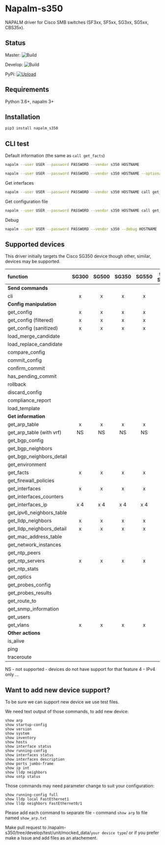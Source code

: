 # Napalm-s350

NAPALM driver for Cisco SMB switches (SF3xx, SF5xx, SG3xx, SG5xx, CBS35x).

## Status
Master: ![Build](https://github.com/napalm-automation-community/napalm-s350/workflows/Test%20before%20push/badge.svg?branch=master&event=push)

Develop: ![Build](https://github.com/napalm-automation-community/napalm-s350/workflows/Test%20before%20push/badge.svg?branch=develop&event=push)

PyPi: [![Upload](https://github.com/napalm-automation-community/napalm-s350/workflows/Upload%20Python%20Package%20to%20PyPi.org/badge.svg)](https://github.com/napalm-automation-community/napalm-s350/actions?query=workflow%3A%22Upload+Python+Package+to+PyPi.org%22)

## Requirements

Python 3.6+, napalm 3+

## Installation 

```bash
pip3 install napalm_s350
```
## CLI test

Default information (the same as `call get_facts`)
```bash
napalm --user USER --password PASSWORD --vendor s350 HOSTNAME

napalm --user USER --password PASSWORD --vendor s350 HOSTNAME --optional_args "force_no_enable=True"
```

Get interfaces
```bash
napalm --user USER --password PASSWORD --vendor s350 HOSTNAME call get_interfaces
```

Get configuration file
```bash
napalm --user USER --password PASSWORD --vendor s350 HOSTNAME call get_config
```

Debug
```bash
napalm --user USER --password PASSWORD --vendor s350 --debug HOSTNAME
```

## Supported devices

This driver initially targets the Cisco SG350 device though other, similar, devices may
be supported.

| function                  | SG300 | SG500 | SG350 | SG550 | stack SG500 | stack SG550 | CBS350 |
| :---                      | :---: | :---: | :---: | :---: | :---:       | :---:       | :---:  |
| **Send commands**                                                                              |
| cli                       | x     | x     | x     | x     | x           | x           | x      |
| **Config manipulation**                                                                        |
|get_config                 | x     | x     | x     | x     |             |             | x      |
|get_config (filtered)      | x     | x     | x     | x     |             |             | x      |
|get_config (sanitized)     | x     | x     | x     | x     |             |             | x      |
|load_merge_candidate       |       |       |       |       |             |             |        |
|load_replace_candidate     |       |       |       |       |             |             |        |
|compare_config             |       |       |       |       |             |             |        |
|commit_config              |       |       |       |       |             |             |        |
|confirm_commit             |       |       |       |       |             |             |        |
|has_pending_commit         |       |       |       |       |             |             |        |
|rollback                   |       |       |       |       |             |             |        |
|discard_config             |       |       |       |       |             |             |        |
|compliance_report          |       |       |       |       |             |             |        |
|load_template              |       |       |       |       |             |             |        |
| **Get information**                                                                            |
|get_arp_table              | x     | x     | x     | x     |             |             | x      |
|get_arp_table (with vrf)   | NS    | NS    | NS    | NS    |             |             | NS     |
|get_bgp_config             |       |       |       |       |             |             |        |
|get_bgp_neighbors          |       |       |       |       |             |             |        |
|get_bgp_neighbors_detail   |       |       |       |       |             |             |        |
|get_environment            |       |       |       |       |             |             |        |
|get_facts                  | x     | x     | x     | x     |             |             | x      |
|get_firewall_policies      |       |       |       |       |             |             |        |
|get_interfaces             | x     | x     | x     | x     |             |             | x      |
|get_interfaces_counters    |       |       |       |       |             |             |        |
|get_interfaces_ip          | x 4   | x 4   | x 4   | x 4   |             |             | x 4    |
|get_ipv6_neighbors_table   |       |       |       |       |             |             |        |
|get_lldp_neighbors         | x     | x     | x     | x     |             |             | x      |
|get_lldp_neighbors_detail  | x     | x     | x     | x     |             |             | x      |
|get_mac_address_table      |       |       |       |       |             |             |        |
|get_network_instances      |       |       |       |       |             |             |        |
|get_ntp_peers              |       |       |       |       |             |             |        |
|get_ntp_servers            | x     | x     | x     | x     |             |             | x      |
|get_ntp_stats              |       |       |       |       |             |             |        |
|get_optics                 |       |       |       |       |             |             |        |
|get_probes_config          |       |       |       |       |             |             |        |
|get_probes_results         |       |       |       |       |             |             |        |
|get_route_to               |       |       |       |       |             |             |        |
|get_snmp_information       |       |       |       |       |             |             |        |
|get_users                  |       |       |       |       |             |             |        |
|get_vlans                  | x     | x     | x     | x     |             |             | x      |
| **Other actions**                                                                              |
|is_alive                   |       |       |       |       |             |             |        |
|ping                       |       |       |       |       |             |             |        |
|traceroute                 |       |       |       |       |             |             |        |


NS - not supported - devices do not have support for that feature
4  - IPv4 only ...

## Want to add new device support?

To be sure we can support new device we use test files.

We need text output of those commands, to add new device:
```
show arp
show startup-config
show version
show system
show inventory
show hosts
show interface status
show running-config
show interfaces status
show interfaces description
show ports jumbo-frame
show ip int
show lldp neighbors
show sntp status
```

Those commands may need parameter change to suit your configuration:
```
show running-config full
show lldp local FastEthernet1
show lldp neighbors FastEthernet0/1
```

Please add each command to separate file - command `show arp` to file named `show_arp.txt`

Make pull request to /napalm-s350/tree/develop/test/unit/mocked_data/`your device type`/
or if you prefer make a Issue and add files as an atachement.
